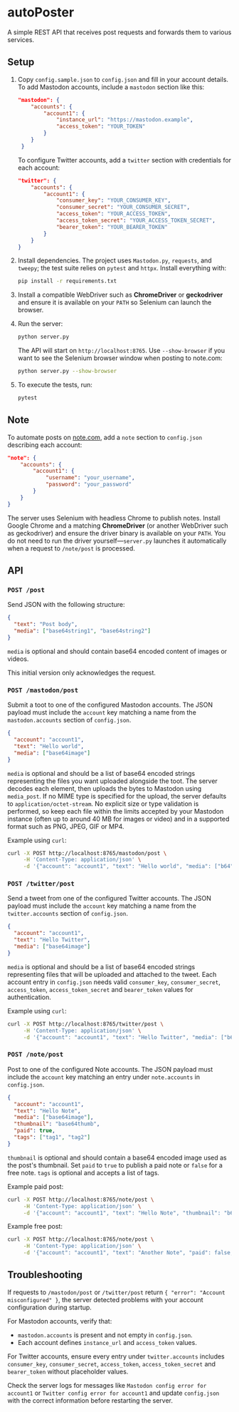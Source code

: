 # autoPoster

A simple REST API that receives post requests and forwards them to various services.

## Setup

1. Copy `config.sample.json` to `config.json` and fill in your account details.
   To add Mastodon accounts, include a `mastodon` section like this:

   ```json
   "mastodon": {
       "accounts": {
           "account1": {
               "instance_url": "https://mastodon.example",
               "access_token": "YOUR_TOKEN"
           }
       }
    }
    ```
   To configure Twitter accounts, add a `twitter` section with credentials for
   each account:

   ```json
   "twitter": {
       "accounts": {
           "account1": {
               "consumer_key": "YOUR_CONSUMER_KEY",
               "consumer_secret": "YOUR_CONSUMER_SECRET",
               "access_token": "YOUR_ACCESS_TOKEN",
               "access_token_secret": "YOUR_ACCESS_TOKEN_SECRET",
               "bearer_token": "YOUR_BEARER_TOKEN"
           }
       }
   }
   ```
2. Install dependencies. The project uses `Mastodon.py`, `requests`, and `tweepy`;
   the test suite relies on `pytest` and `httpx`. Install everything with:
   ```bash
   pip install -r requirements.txt
   ```
3. Install a compatible WebDriver such as **ChromeDriver** or **geckodriver**
   and ensure it is available on your `PATH` so Selenium can launch the browser.
4. Run the server:
   ```bash
   python server.py
   ```
   The API will start on `http://localhost:8765`.
   Use `--show-browser` if you want to see the Selenium browser window when
   posting to note.com:
   ```bash
   python server.py --show-browser
   ```
5. To execute the tests, run:
   ```bash
   pytest
   ```

## Note

To automate posts on [note.com](https://note.com), add a `note` section to
`config.json` describing each account:

```json
"note": {
    "accounts": {
        "account1": {
            "username": "your_username",
            "password": "your_password"
        }
    }
}
```

The server uses Selenium with headless Chrome to publish notes. Install Google
Chrome and a matching **ChromeDriver** (or another WebDriver such as
geckodriver) and ensure the driver binary is available on your `PATH`. You do
not need to run the driver yourself&mdash;`server.py` launches it automatically
when a request to `/note/post` is processed.

## API

### `POST /post`

Send JSON with the following structure:

```json
{
  "text": "Post body",
  "media": ["base64string1", "base64string2"]
}
```

`media` is optional and should contain base64 encoded content of images or videos.

This initial version only acknowledges the request.

### `POST /mastodon/post`

Submit a toot to one of the configured Mastodon accounts. The JSON payload must
include the `account` key matching a name from the `mastodon.accounts` section
of `config.json`.

```json
{
  "account": "account1",
  "text": "Hello world",
  "media": ["base64image"]
}
```

`media` is optional and should be a list of base64 encoded strings representing
the files you want uploaded alongside the toot. The server decodes each
element, then uploads the bytes to Mastodon using `media_post`. If no MIME type
is specified for the upload, the server defaults to `application/octet-stream`.
No explicit size or type validation is performed, so keep each file within the limits
accepted by your Mastodon instance (often up to around 40 MB for images or
video) and in a supported format such as PNG, JPEG, GIF or MP4.

Example using `curl`:

```bash
curl -X POST http://localhost:8765/mastodon/post \
     -H 'Content-Type: application/json' \
     -d '{"account": "account1", "text": "Hello world", "media": ["b64"]}'
```

### `POST /twitter/post`

Send a tweet from one of the configured Twitter accounts. The JSON payload must
include the `account` key matching a name from the `twitter.accounts` section of
`config.json`.

```json
{
  "account": "account1",
  "text": "Hello Twitter",
  "media": ["base64image"]
}
```

`media` is optional and should be a list of base64 encoded strings representing
files that will be uploaded and attached to the tweet. Each account entry in
`config.json` needs valid `consumer_key`, `consumer_secret`, `access_token`,
`access_token_secret` and `bearer_token` values for authentication.

Example using `curl`:

```bash
curl -X POST http://localhost:8765/twitter/post \
     -H 'Content-Type: application/json' \
     -d '{"account": "account1", "text": "Hello Twitter", "media": ["b64"]}'
```

### `POST /note/post`

Post to one of the configured Note accounts. The JSON payload must include the
`account` key matching an entry under `note.accounts` in `config.json`.

```json
{
  "account": "account1",
  "text": "Hello Note",
  "media": ["base64image"],
  "thumbnail": "base64thumb",
  "paid": true,
  "tags": ["tag1", "tag2"]
}
```

`thumbnail` is optional and should contain a base64 encoded image used as the
post's thumbnail. Set `paid` to `true` to publish a paid note or `false` for a
free note. `tags` is optional and accepts a list of tags.

Example paid post:

```bash
curl -X POST http://localhost:8765/note/post \
     -H 'Content-Type: application/json' \
     -d '{"account": "account1", "text": "Hello Note", "thumbnail": "b64thumb", "paid": true, "tags": ["tag1", "tag2"]}'
```

Example free post:

```bash
curl -X POST http://localhost:8765/note/post \
     -H 'Content-Type: application/json' \
     -d '{"account": "account1", "text": "Another Note", "paid": false, "tags": []}'
```

## Troubleshooting

If requests to `/mastodon/post` or `/twitter/post` return
`{ "error": "Account misconfigured" }`, the server detected problems with your
account configuration during startup.

For Mastodon accounts, verify that:

* `mastodon.accounts` is present and not empty in `config.json`.
* Each account defines `instance_url` and `access_token` values.

For Twitter accounts, ensure every entry under `twitter.accounts` includes
`consumer_key`, `consumer_secret`, `access_token`, `access_token_secret` and
`bearer_token` without placeholder values.

Check the server logs for messages like `Mastodon config error for account1` or
`Twitter config error for account1` and update `config.json` with the correct
information before restarting the server.

